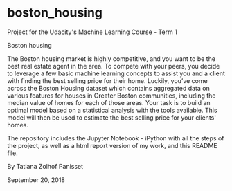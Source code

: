 # boston_housing
Project for the Udacity's Machine Learning Course - Term 1

Boston housing

The Boston housing market is highly competitive, and you want to be the best real estate agent in the area. To compete with your peers, you decide to leverage a few basic machine learning concepts to assist you and a client with finding the best selling price for their home. Luckily, you’ve come across the Boston Housing dataset which contains aggregated data on various features for houses in Greater Boston communities, including the median value of homes for each of those areas. Your task is to build an optimal model based on a statistical analysis with the tools available. This model will then be used to estimate the best selling price for your clients' homes.

The repository includes the Jupyter Notebook - iPython with all the steps of the project, as well as a html report version of my work, and this README file.

By Tatiana Zolhof Panisset

September 20, 2018
